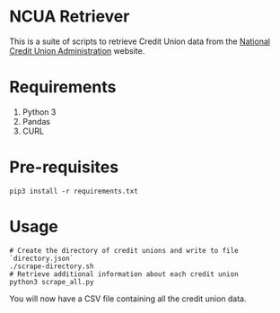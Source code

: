 # NCUA Retriever

This is a suite of scripts to retrieve Credit Union data from the [National Credit Union Administration](https://www.ncua.gov/) website.

# Requirements
1. Python 3
1. Pandas
1. CURL

# Pre-requisites
```
pip3 install -r requirements.txt
```

# Usage
```
# Create the directory of credit unions and write to file `directory.json`
./scrape-directory.sh
# Retrieve additional information about each credit union
python3 scrape_all.py
```
You will now have a CSV file containing all the credit union data.
